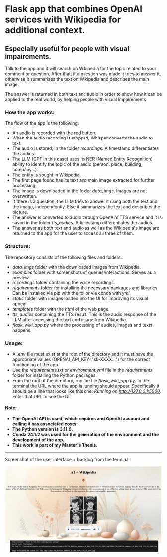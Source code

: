 # Flask app that combines OpenAI services with Wikipedia for additional context.
## Especially useful for people with visual impairements.

Talk to the app and it will search on Wikipedia for the topic related to your comment or question. 
After that, if a question was made it tries to answer it, otherwise it summarizes the text on Wikipedia and describes the main image.

The answer is returned in both text and audio in order to show how it can be applied to the real world, by helping people with visual impairements.

### **How the app works**:

The flow of the app is the following:
- An audio is recorded with the red button.
- When the audio recording is stopped, Whisper converts the audio to text.
- The audio is stored, in the folder *recordings*. A timestamp differentiates the audios.
- The LLM (GPT in this case) uses its NER (Named Entity Recognition) ability to identify the topic of the audio (person, place, building, company...).
- The entity is sought in Wikipedia.
- The first page found has its text and main image extracted for further processing.
- The image is downloaded in the folder *data_imgs*. Images are not overwritten.
- If there is a question, the LLM tries to answer it using both the text and the image, independently. Else it summarizes the text and describes the picture.
- The answer is converted to audio through OpenAI's TTS service and it is saved in the folder *tts_audios*. A timestamp differentiates the audios.
- The answer as both text and audio as well as the Wikipedia's image are returned to the app for the user to access all three of them.

### **Structure**:

The repository consists of the following files and folders:
- *data_imgs* folder with the downloaded images from Wikipedia.
- *examples* folder with screenshots of queries/interactions. Serves as a preview.
- *recordings* folder containing the voice recordings.
- *requirements* folder for installing the necessary packages and libraries. Can be installed via pip with the *txt* or via conda with *yml*.
- *static* folder with images loaded into the UI for improving its visual appeal.
- *templates* folder with the *html* of the web page.
- *tts_audios* containing the TTS result. This is the audio response of the LLM after accessing the text and image from Wikipedia.
- *flask_wiki_app.py* where the processing of audios, images and texts happens.

### **Usage**: 

 - A *.env* file must exist at the root of the directory and it must have the appropriate values (OPENAI_API_KEY="sk-XXXX...") for the correct functioning of the app.
 - Use the *requirements.txt* or *environment.yml* file in the *requirements* folder for installing the Python packages.
 - From the root of the directory, run the file *flask_wiki_app.py*. In the terminal the URL where the app is running should appear. Specifically it should be a line that looks like this one: *Running on http://127.0.0.1:5000*. Enter that URL to see the UI.

#### **Note**:
 - **The OpenAI API is used, which requires and OpenAI account and calling it has associated costs.**
 - **The Python version is 3.11.0.**
 - **Conda 24.1.2 was used for the generation of the environment and the development of the app.**
 - **This work is part of my Master's Thesis.**

--- 

Screenshot of the user interface + backlog from the terminal:

![UI+backlog](examples/which_is_the_best-selling_music_group.png)